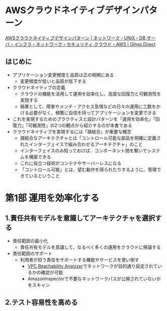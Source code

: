 # AWSクラウドネイティブデザインパターン

[AWSクラウドネイティブデザインパターン | ネットワーク・UNIX・DB,サーバ・インフラ・ネットワーク・セキュリティ,クラウド・AWS | Gihyo Direct](https://direct.gihyo.jp/view/item/000000003465)

## はじめに

- アプリケーション変更頻度と品質は正の相関にある
  - 変更頻度が低いと品質が低下する
- クラウドネイティブの定義
  - クラウドの機能を活用して運用を効率化し、高度な回復力と可観測性を実現する
  - 結果として、障害やメンテ・アクセス急増などの日々の運用に工数をかける必要がなく、頻繁に自信を持ってアプリケーションを変更できる
- これを実現するためのプラクティスと設計パターンを「運用を効率化」「回復力」「可観測性」の2つの観点から紹介するのが本書である
- クラウドネイティブを実現するには「疎結合」が重要な概念
  - 疎結合なアーキテクチャとは「コントロール可能な部品を明確に定義されたインターフェイスで組み合わせるアーキテクチャ」のこと
  - インターフェイスのみ知っておけば、コンポーネント間を繋いでシステムを構築できる
  - これに役立つ技術がコンテナやサーバーレスになる
  - 「コントロール可能」とは、望む動作を得られたりするように、管理できているということ

# 第1部 運用を効率化する

## 1.責任共有モデルを意識してアーキテクチャを選択する

- 責任範囲の最小化
  - 責任共有モデルを意識して、なるべく多くの運用をクラウドに移譲する
- 責任範囲のサポート
  - 利用者が担う責任をサポートする機能やサービスを使い倒す
    - [VPC Reachability Analyzer](https://docs.aws.amazon.com/vpc/latest/reachability/what-is-reachability-analyzer.html)でネットワークが目的通り設定されているかの確認が可能
    - AmazonInspectorで不要なネットワークパスが公開されていないかをスキャン

## 2.テスト容易性を高める

